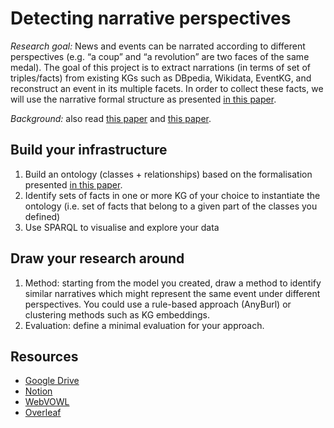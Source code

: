 # Detecting narrative perspectives
_Research goal:_ News and events can be narrated according to different perspectives (e.g. “a coup” and “a revolution” are two faces of the same medal). The goal of this project is to extract narrations (in terms of set of triples/facts) from existing KGs such as DBpedia, Wikidata, EventKG, and reconstruct an event in its multiple facets. In order to collect these facts, we will use the narrative formal structure as presented [in this paper](http://ceur-ws.org/Vol-2969/paper31-CAOS.pdf).

_Background:_ also read [this paper](https://ceur-ws.org/Vol-3257/paper11.pdf) and [this paper](https://link.springer.com/chapter/10.1007/978-3-031-11609-4_38).

## Build your infrastructure
1. Build an ontology (classes + relationships) based on the formalisation presented [in this paper](http://ceur-ws.org/Vol-2969/paper31-CAOS.pdf).
2. Identify sets of facts in one or more KG of your choice to instantiate the ontology (i.e. set of facts that belong to a given part of the classes you defined)
3. Use SPARQL to visualise and explore your data  

## Draw your research around 
1. Method: starting from the model you created, draw a method to identify similar narratives which might represent the same event under different perspectives. You could use a rule-based approach (AnyBurl) or clustering methods such as KG embeddings. 
2. Evaluation: define a minimal evaluation for your approach.

## Resources
* [Google Drive](https://drive.google.com/drive/folders/1S7KKOJi9HKVL7QMVbPaKUzzMc8E9Ksh2)
* [Notion](https://www.notion.so/brainstorm-4047a9d66c60446d8ea4ad858aa68f7f)
* [WebVOWL](http://vowl.visualdataweb.org/webvowl-old/webvowl-old.html)
* [Overleaf](https://www.overleaf.com/project/641858d23c61e428fbeb2268)